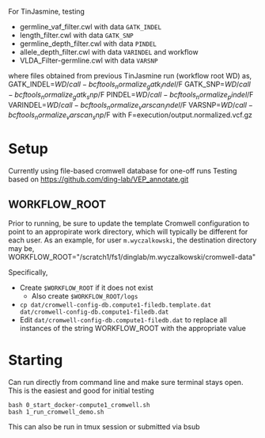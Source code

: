 
For TinJasmine, testing 
  * germline_vaf_filter.cwl with data `GATK_INDEL`
  * length_filter.cwl with data `GATK_SNP`
  * germline_depth_filter.cwl with data `PINDEL`
  * allele_depth_filter.cwl with data `VARINDEL`
and workflow 
  * VLDA_Filter-germline.cwl with data `VARSNP`

where files obtained from previous TinJasmine run (workflow root WD) as,
    GATK_INDEL=$WD/call-bcftools_normalize_gatk_indel/$F
    GATK_SNP=$WD/call-bcftools_normalize_gatk_snp/$F
    PINDEL=$WD/call-bcftools_normalize_pindel/$F
    VARINDEL=$WD/call-bcftools_normalize_varscan_indel/$F
    VARSNP=$WD/call-bcftools_normalize_varscan_snp/$F
with 
    F=execution/output.normalized.vcf.gz

# Setup
Currently using file-based cromwell database for one-off runs
Testing based on https://github.com/ding-lab/VEP_annotate.git

## WORKFLOW_ROOT
Prior to running, be sure to update the template Cromwell configuration to point to an appropirate work directory, which will
typically be different for each user.  As an example, for user `m.wyczalkowski`, the destination directory may be,
    WORKFLOW_ROOT="/scratch1/fs1/dinglab/m.wyczalkowski/cromwell-data"

Specifically,
* Create `$WORKFLOW_ROOT` if it does not exist
    * Also create `$WORKFLOW_ROOT/logs`
* `cp dat/cromwell-config-db.compute1-filedb.template.dat dat/cromwell-config-db.compute1-filedb.dat`
* Edit `dat/cromwell-config-db.compute1-filedb.dat` to replace all instances of the string WORKFLOW_ROOT with the
  appropriate value

# Starting

Can run directly from command line and make sure terminal stays open.  This is the easiest and good for initial
testing
```
bash 0_start_docker-compute1_cromwell.sh
bash 1_run_cromwell_demo.sh
```

This can also be run in tmux session or submitted via bsub

